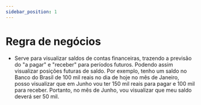 ```yaml
---
sidebar_position: 1
---
```


# Regra de negócios

- Serve para visualizar saldos de contas financeiras, trazendo a previsão do "a pagar" e "receber" para períodos futuros. Podendo assim visualizar posições futuras de saldo. Por exemplo, tenho um saldo no Banco do Brasil de 100 mil reais no dia de hoje no mês de Janeiro, posso visualizar que em Junho vou ter 150 mil reais para pagar e 100 mil para receber. Portanto, no mês de Junho, vou visualizar que meu saldo deverá ser 50 mil.
